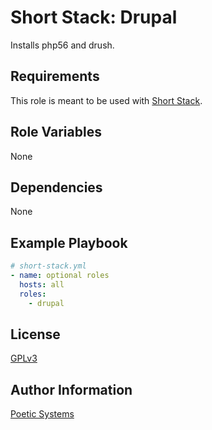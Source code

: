 Short Stack: Drupal
=========

Installs php56 and drush.

Requirements
------------

This role is meant to be used with [Short Stack](https://github.com/poetic/short-stack).

Role Variables
--------------

None

Dependencies
------------

None

Example Playbook
----------------

```yaml
# short-stack.yml
- name: optional roles
  hosts: all
  roles:
    - drupal
```

License
-------

[GPLv3](http://www.gnu.org/copyleft/gpl.html)

Author Information
------------------

[Poetic Systems](http://poeticsystems.com)
